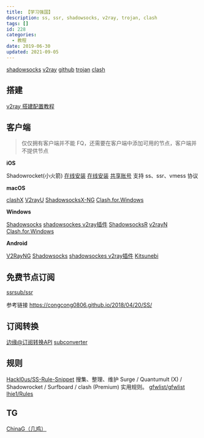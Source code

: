 ```yaml
---
title: 【学习强国】
description: ss, ssr, shadowsocks, v2ray, trojan, clash
tags: []
id: 228
categories:
  - 教程
date: 2019-06-30
updated: 2021-09-05
---
```


[shadowsocks](https://github.com/shadowsocks)
[v2ray](https://www.v2fly.org/) [github](https://github.com/v2fly)
[trojan](https://github.com/trojan-gfw/trojan)
[clash](https://github.com/Dreamacro/clash)

## 搭建

[v2ray 搭建配置教程](/226.html)

## 客户端

> 仅仅拥有客户端并不能 FQ，还需要在客户端中添加可用的节点，客户端并不提供节点

**iOS**

Shadowrocket(小火箭) [在线安装](https://iosipa.ml) [在线安装](https://ios.eeee.ooo/) [共享账号](https://wohaobang.cn/) 支持 ss、ssr、vmess 协议

**macOS**

[clashX](https://github.com/yichengchen/clashX/releases)
[V2rayU](https://github.com/yanue/V2rayU/releases)
[ShadowsocksX-NG](https://github.com/shadowsocks/ShadowsocksX-NG/releases)
[Clash.for.Windows](https://github.com/Fndroid/clash_for_windows_pkg/releases)

**Windows**

[Shadowsocks](https://github.com/shadowsocks/shadowsocks-windows/releases)
[shadowsockes v2ray插件](https://github.com/shadowsocks/v2ray-plugin/releases)
[ShadowsocksR](https://github.com/shadowsocksr-backup/shadowsocksr-csharp/releases)
[v2rayN](https://github.com/2dust/v2rayN)
[Clash.for.Windows](https://github.com/Fndroid/clash_for_windows_pkg/releases)

**Android**

[V2RayNG](https://github.com/2dust/v2rayNG/releases)
[Shadowsocks](https://github.com/shadowsocks/shadowsocks-android/releases)
[shadowsockes v2ray插件](https://github.com/shadowsocks/v2ray-plugin-android/releases/)
[Kitsunebi](https://github.com/eycorsican/kitsunebi-android/releases)

## 免费节点订阅

[ssrsub/ssr](https://github.com/ssrsub/ssr/tree/master)


参考链接 https://congcong0806.github.io/2018/04/20/SS/

## 订阅转换

[边缘@订阅转换API](https://bianyuan.xyz/)
[subconverter](https://github.com/tindy2013/subconverter)

## 规则

[Hackl0us/SS-Rule-Snippet](https://github.com/Hackl0us/SS-Rule-Snippet) 搜集、整理、维护 Surge / Quantumult (X) / Shadowrocket / Surfboard / clash (Premium) 实用规则。
[gfwlist/gfwlist](https://github.com/gfwlist/gfwlist)
[lhie1/Rules](https://github.com/lhie1/Rules/tree/master)

## TG

[ChinaG（几鸡）](https://t.me/ngcss)
